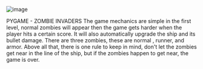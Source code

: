 ![image](https://github.com/user-attachments/assets/1230971e-cee7-47b6-ba0e-c5311f3891fd)

PYGAME - ZOMBIE INVADERS
The game mechanics are simple in the first level, normal zombies will appear then the game gets harder when the player hits a certain score. 
It will also automatically upgrade the ship and its bullet damage. 
There are three zombies, these are normal , runner, and armor. 
Above all that, there is one rule to keep in mind, don't let the zombies get near in the line of the ship, 
but if the zombies happen to get near, the game is over.
